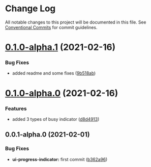# Change Log

All notable changes to this project will be documented in this file.
See [Conventional Commits](https://conventionalcommits.org) for commit guidelines.

# [0.1.0-alpha.1](https://github.com/uxland/components/compare/@uxland/ui-progress-indicator@0.1.0-alpha.0...@uxland/ui-progress-indicator@0.1.0-alpha.1) (2021-02-16)


### Bug Fixes

* added readme and some fixes ([9b518ab](https://github.com/uxland/components/commit/9b518ab125c97809e376f2908027d586dfb54373))





# [0.1.0-alpha.0](https://github.com/uxland/components/compare/@uxland/ui-progress-indicator@0.0.1-alpha.0...@uxland/ui-progress-indicator@0.1.0-alpha.0) (2021-02-16)


### Features

* added 3 types of busy indicator ([d8d4913](https://github.com/uxland/components/commit/d8d49132630a0ad4b1901fcc93d857e9e8116876))





## 0.0.1-alpha.0 (2021-02-01)


### Bug Fixes

* **ui-progress-indicator:** first commit ([b362a96](https://github.com/uxland/components/commit/b362a96554b9acf81794f99b6667b9b2839cf81e))
